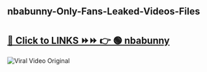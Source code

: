 
 ## nbabunny-Only-Fans-Leaked-Videos-Files

# <h2><a href="https://mediaupload.pro?nbabunny">🔗 Click to LINKS ⏩⏩ 👉 🟢 nbabunny </a></h2>

<a href="https://mediaupload.pro?nbabunny" rel="nofollow" data-target="animated-image.originalLink"><img src="https://i.ibb.co.com/xMMVF88/686577567.gif" alt="Viral Video Original" style="max-width: 100%; display: inline-block;" data-target="animated-image.originalImage"></a>